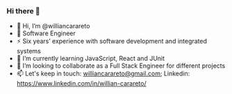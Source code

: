 ### Hi there 👋

- 👋 Hi, I’m @williancarareto 
- 👀 Software Engineer 
- ⚡ Six years’ experience with software development and integrated systems
- 💬 I’m currently learning JavaScript, React and JUnit 
- 💞️ I’m looking to collaborate as a Full Stack Engineer for different projects 
- 📫 Let's keep in touch: williancarareto@gmail.com; Linkedin: https://www.linkedin.com/in/willian-carareto/

